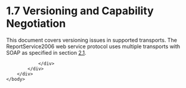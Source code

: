 <html dir="LTR" xmlns:mshelp="http://msdn.microsoft.com/mshelp" xmlns:ddue="http://ddue.schemas.microsoft.com/authoring/2003/5" xmlns:xlink="http://www.w3.org/1999/xlink" xmlns:tool="http://www.microsoft.com/tooltip">
    <head>
        <meta http-equiv="Content-Type" content="text/html; CHARSET=utf-8"></meta>
        <meta name="save" content="history"></meta>
        <title>1.7 Versioning and Capability Negotiation</title>
        <xml>
            <mshelp:toctitle title="1.7 Versioning and Capability Negotiation"></mshelp:toctitle>
            <mshelp:rltitle title="[MS-RSWSRMSM2006]: Versioning and Capability Negotiation"></mshelp:rltitle>
            <mshelp:keyword index="A" term="eec7bc7e-234f-4949-ad76-e74dc1a62b21"></mshelp:keyword>
            <mshelp:attr name="DCSext.ContentType" value="open specification"></mshelp:attr>
            <mshelp:attr name="AssetID" value="eec7bc7e-234f-4949-ad76-e74dc1a62b21"></mshelp:attr>
            <mshelp:attr name="TopicType" value="kbRef"></mshelp:attr>
            <mshelp:attr name="DCSext.Title" value="[MS-RSWSRMSM2006]: Versioning and Capability Negotiation" />
        </xml>
    </head>
    <body>
        <div id="header">
            <h1 class="heading">1.7 Versioning and Capability Negotiation</h1>
        </div>
        <div id="mainSection">
            <div id="mainBody">
                <div id="allHistory" class="saveHistory"></div>
                <div id="sectionSection0" class="section" name="collapseableSection">
                    

<p>This document covers versioning issues in supported
transports. The ReportService2006 web service protocol uses multiple transports
with SOAP as specified in section <a href="ce69a255-4a80-47e2-88f7-6e8576057031.html">2.1</a>.</p>


                </div>
            </div>
        </div>
    </body>
</html>